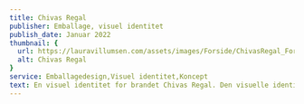 ```yaml
---
title: Chivas Regal
publisher: Emballage, visuel identitet
publish_date: Januar 2022
thumbnail: {
  url: https://lauravillumsen.com/assets/images/Forside/ChivasRegal_Forside.png,
  alt: Chivas Regal
}
service: Emballagedesign,Visuel identitet,Koncept
text: En visuel identitet for brandet Chivas Regal. Den visuelle identitet skal være tiltalende for det moderne menneske, samt være sikret til hverdagens konstante skift og skille sig ud i mængden på alkoholhylderne. Jeg har valgt at bevare et enkelt udtryk, men gennem logoet, har jeg tilføjet kant til brandet. En visuel identitet skal overbevise Chivas’ værd til dem der godt kan lide det lidt provokerende og prøvet at forny brandet til den moderne målgruppe. Emballagedesignet blev designet i forbindelse med et skoleprojekt på Danmarks Medie- og Journalisthøjskole.
---
```


<img src="" alt="">

